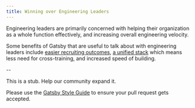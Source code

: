 ```yaml
---
title: Winning over Engineering Leaders
---
```


Engineering leaders are primarily concerned with helping their organization as a whole function effectively, and increasing overall engineering velocity.

Some benefits of Gatsby that are useful to talk about with engineering leaders include [easier recruiting outcomes](/docs/faster-recruiting/), [a unified stack](/docs/sanitize-your-stack) which means less need for cross-training, and increased speed of building.

--

This is a stub. Help our community expand it.

Please use the [Gatsby Style Guide](/contributing/gatsby-style-guide/) to ensure your
pull request gets accepted.
